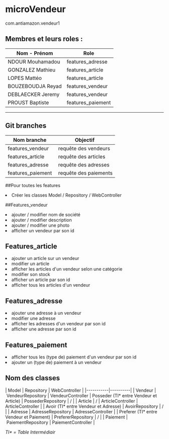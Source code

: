 # microVendeur
com.antiamazon.vendeur1

## Membres et leurs roles :

 | Nom - Prénom | Role |
 |-----------|----------|
 | NDOUR Mouhamadou |features_adresse|
 | GONZALEZ Mathieu  |features_article|
 | LOPES Mattéo|features_article|
 | BOUZEBOUDJA Reyad |features_vendeur|
 | DEBLAECKER Jeremy|features_vendeur|
 | PROUST Baptiste |features_paiement|
 
 -----------------


## Git branches

| Nom branche | Objectif |
 |-----------|----------|
 | features_vendeur | requête des vendeurs |
 | features_article | requête des articles |
 | features_adresse | requête des adresses |
 | features_paiement | requête des paiements |
 
##Pour toutes les features

<li> Créer les classes Model / Repository / WebController </li>

##Features_vendeur

<li>ajouter / modifier nom de société</li>
<li>ajouter / modifier description</li>
<li>ajouter / modifier une photo</li>
<li>afficher un vendeur par son id</li>

## Features_article

<li>ajouter un article sur un vendeur</li>
<li>modifier un article</li>
<li>afficher les articles d'un vendeur selon une catégorie</li>
<li>modifier son stock</li>
<li>afficher un article par son id</li>
<li>afficher tous les articles d'un vendeur</li>

## Features_adresse

<li>ajouter une adresse à un vendeur</li>
<li>modifier une adresse</li>
<li>afficher les adresses d'un vendeur par son id</li>
<li>afficher une adresse par son id</li>

## Features_paiement

<li>afficher tous les (type de) paiement d'un vendeur par son id</li>
<li>ajouter un (type de) paiement à un vendeur</li>

## Nom des classes


 | Model | Repository | WebController |
 |-----------|----------|
 | Vendeur | VendeurRepository | VendeurController
 | Posseder (TI* entre Vendeur et Article) | PossederRepository | / | 
 | Article  | / | ArticleController | ArticleController | 
 | Avoir (TI* entre Vendeur et Adresse) |  AvoirRepository | / | 
 | Adresse | AdresseRepository | AdresseController |
 | Preferer (TI* entre Vendeur et Paiement) | PrefererRepository | / |
 | Paiement | PaiementRepository | PaiementController |

_TI* = Table Intermédiair_
